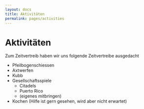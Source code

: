 ```yaml
---
layout: docs
title: Aktivitäten
permalink: pages/activities
---
```


# Aktivitäten

Zum Zeitvertreib haben wir uns folgende Zeitvertreibe ausgedacht

* Pfeilbogenschiessen
* Axtwerfen
* Kubb
* Gesellschaftsspiele
  * Citadels
  * Puerto Rico
  * (eigenes mitbringen)
* Kochen (Hilfe ist gern gesehen, wird aber nicht erwartet)
